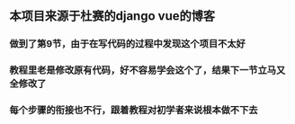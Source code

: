## 本项目来源于杜赛的django vue的博客

### 做到了第9节，由于在写代码的过程中发现这个项目不太好
### 教程里老是修改原有代码，好不容易学会这个了，结果下一节立马又全修改了
### 每个步骤的衔接也不行，跟着教程对初学者来说根本做不下去